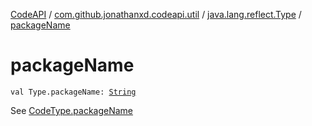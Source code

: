 [CodeAPI](../../index.md) / [com.github.jonathanxd.codeapi.util](../index.md) / [java.lang.reflect.Type](index.md) / [packageName](.)

# packageName

`val Type.packageName: `[`String`](https://kotlinlang.org/api/latest/jvm/stdlib/kotlin/-string/index.html)

See [CodeType.packageName](../../com.github.jonathanxd.codeapi.type/-code-type/package-name.md)

